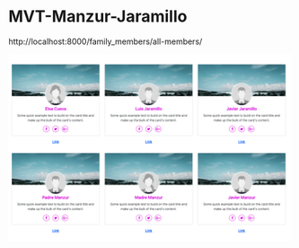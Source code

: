 # MVT-Manzur-Jaramillo

http://localhost:8000/family_members/all-members/

![picture 1](images/4e1c0d420e54e3b5dd023666a240364a2166cf6f9167cf9d33b14017650ae3c0.png)  
